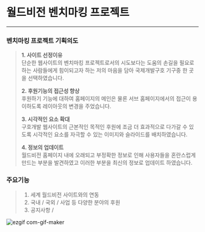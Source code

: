 # 월드비전 벤치마킹 프로젝트
------------------------------------------------------------------------------

### 벤치마킹 프로젝트 기획의도
> **1. 사이트 선정이유**  
> 단순한 웹사이트의 벤치마킹 프로젝트로서의 시도보다는 도움의 손길을 필요로 하는 사람들에게 힘이되고자 하는 저의 마음을 담아 국제개발구호 기구중 한 곳을 선택하였습니다. 
>
> **2. 후원기능의 접근성 향상**  
> 후원하기 기능에 대하여 홈페이지의 메인은 물론 서브 홈페이지에서의 접근이 용이하도록 레이아웃의 변경을 주었습니다.
>
> **3. 시각적인 요소 확대**  
> 구호개발 웹사이트의 근본적인 목적인 후원에 조금 더 효과적으로 다가갈 수 있도록 시각적인 요소를 자극할 수 있는 이미지와 슬라이드를 배치하였습니다.
>
> **4. 정보의 업데이트**  
> 월드비전 홈페이지 내에 오래되고 부정확한 정보로 인해 사용자들을 혼란스럽게 만드는 부분을 발견하였고 이러한 부분을 최신의 정보로 업데이트 하였습니다.


### 주요기능
> 1. 세계 월드비전 사이트와의 연동
> 2. 국내 / 국외 / 사업 등 다양한 분야의 후원
> 3. 공지사항 / 

![ezgif com-gif-maker](https://user-images.githubusercontent.com/73590837/97592112-a64b0f00-1a43-11eb-9f9a-8d08221ad3e3.gif)

 
